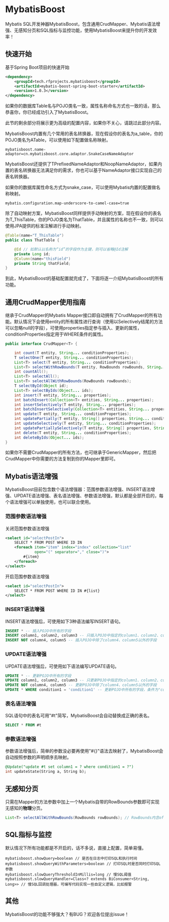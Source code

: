 # MybatisBoost

Mybatis SQL开发神器MybatisBoost，包含通用CrudMapper、Mybatis语法增强、无感知分页和SQL指标与监控功能，使用MybatisBoost来提升你的开发效率！

## 快速开始

基于Spring Boot项目的快速开始

```xml
<dependency>
    <groupId>tech.rfprojects.mybatisboost</groupId>
    <artifactId>mybatis-boost-spring-boot-starter</artifactId>
    <version>1.0.3</version>
</dependency>
```

如果你的数据库Table名与POJO类名一致，属性名称命名方式也一致的话，那么恭喜你，你已经成功引入了MybatisBoost。

此节的剩余部分将展示更为高级的配置内容，如果你不关心，请跳过此部分内容。

MybatisBoost内置有几个常用的表名转换器，现在假设你的表名为a_table，你的POJO类名为ATable，可以使用如下配置做名称映射。

```
mybatisboost.name-adaptor=cn.mybatisboost.core.adaptor.SnakeCaseNameAdaptor
```

MybatisBoost还提供了TPrefixedNameAdaptor和NoopNameAdaptor，如果内置的表名转换器无法满足你的需求，你也可以基于NameAdaptor接口实现自己的表名转换器。

如果你的数据库属性命名方式为snake_case，可以使用Mybatis内置的配置做名称映射。

```
mybatis.configuration.map-underscore-to-camel-case=true
```

除了自动映射方案，MybatisBoost同样提供手动映射的方案，现在假设你的表名为T_ThisTable，你的POJO类名为ThatTable，并且属性的名称也不一致，则可以使用JPA提供的标准注解进行手动映射。

```java
@Table(name="T_ThisTable")
public class ThatTable {

    @Id // 如默认以名称为“id”的字段作为主键，则可以省略@Id注解
    private Long id;
    @Column(name="thisField")
    private String thatField;
}
```

到此，MybatisBoost的基础配置就完成了，下面将逐一介绍MybatisBoost的所有功能。

## 通用CrudMapper使用指南

继承于CrudMapper<T>的Mybatis Mapper接口即自动拥有了CrudMapper的所有功能。默认情况下会使用entity的所有属性进行查询（使用以Selectively结尾的方法可以忽略null的字段），可使用properties指定参与插入、更新的属性，conditionProperties指定用于WHERE条件的属性。

```java
public interface CrudMapper<T> {

    int count(T entity, String... conditionProperties);
    T selectOne(T entity, String... conditionProperties);
    List<T> select(T entity, String... conditionProperties);
    List<T> selectWithRowBounds(T entity, RowBounds rowBounds, String... conditionProperties);
    int countAll();
    List<T> selectAll();
    List<T> selectAllWithRowBounds(RowBounds rowBounds);
    T selectById(Object id);
    List<T> selectByIds(Object... ids);
    int insert(T entity, String... properties);
    int batchInsert(Collection<T> entities, String... properties);
    int insertSelectively(T entity, String... properties);
    int batchInsertSelectively(Collection<T> entities, String... properties);
    int update(T entity, String... conditionProperties);
    int updatePartially(T entity, String[] properties, String... conditionProperties);
    int updateSelectively(T entity, String... conditionProperties);
    int updatePartiallySelectively(T entity, String[] properties, String... conditionProperties);
    int delete(T entity, String... conditionProperties);
    int deleteByIds(Object... ids);
}
```

如果你不需要CrudMapper的所有方法，也可继承于GenericMapper<T>，然后把CrudMapper中你需要的方法复制到你的Mapper里即可。

## Mybatis语法增强

MybatisBoost目前包含数个语法增强器：范围参数语法增强、INSERT语法增强、UPDATE语法增强、表名语法增强、参数语法增强，默认都是全部开启的，每个语法增强可以单独使用，也可以联合使用。

### 范围参数语法增强

关闭范围参数语法增强
```xml
<select id="selectPostIn">
    SELECT * FROM POST WHERE ID IN
    <foreach item="item" index="index" collection="list"
             open="(" separator="," close=")">
        #{item}
    </foreach>
</select>
```

开启范围参数语法增强
```xml
<select id="selectPostIn">
    SELECT * FROM POST WHERE ID IN #{list}
</select>
```

### INSERT语法增强

INSERT语法增强后，可使用如下3种语法编写INSERT语句。

```sql
INSERT * -- 插入POJO中所有的字段
INSERT column1, column2, column3 -- 只插入POJO中指定的column1、column2、column5三个字段
INSERT NOT column4, column5 -- 插入POJO中除了column4、column5以外的字段
```

### UPDATE语法增强

UPDATE语法增强后，可使用如下语法编写UPDATE语句。

```sql
UPDATE * -- 更新POJO中所有的字段
UPDATE column1, column2, column3 -- 只更新POJO中指定的column1、column2、column5三个字段
UPDATE NOT column4, column5 -- 更新POJO中除了column4、column5以外的字段
UPDATE * WHERE condition1 = 'condition1' -- 更新POJO中所有的字段，条件为"condition1 = 'condition1'"
```

### 表名语法增强

SQL语句中的表名可用"#t"简写，MybatisBoost会自动替换成正确的表名。

```sql
SELECT * FROM #t
```

### 参数语法增强

参数语法增强后，简单的参数没必要再使用"#{}"语法去映射了，MybatisBoost会自动按照参数的声明顺序去映射。

```sql
@Update("update #t set column1 = ? where condition1 = ?")
int updateState(String a, String b);
```

## 无感知分页

只需在Mapper的方法参数中加上一个Mybatis自带的RowBounds参数即可实现无感知的**物理**分页。

```java
List<T> selectAllWithRowBounds(RowBounds rowBounds); // RowBounds内含offset和limit字段
```

## SQL指标与监控

默认情况下所有功能都是不开启的，话不多说，直接上配置，简单易懂。

```
mybatisboost.showQuery=boolean // 是否在日志中打印SQL和执行时间
mybatisboost.showQueryWithParameters=boolean // 打印SQL时是否同时打印SQL参数
mybatisboost.slowQueryThresholdInMillis=long // 慢SQL阈值
mybatisboost.slowQueryHandler=Class<? extends BiConsumer<String, Long>> // 慢SQL回调处理器，可编写代码实现一些自定义逻辑，比如报警
```

## 其他

MybatisBoost的功能不够强大？有BUG？欢迎各位提出issue！